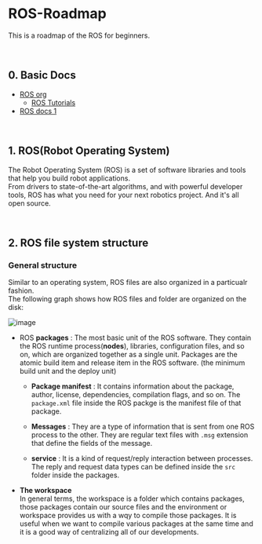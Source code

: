 # ROS-Roadmap
This is a roadmap of the ROS for beginners.

<br>

## 0. Basic Docs

* [ROS org](http://wiki.ros.org/)
  * [ROS Tutorials](http://wiki.ros.org/ROS/Tutorials)
* [ROS docs 1](https://robertchoi.gitbook.io/ros/)


<br>

## 1. ROS(Robot Operating System)

The Robot Operating System (ROS) is a set of software libraries and tools that help you build robot applications. <br>
From drivers to state-of-the-art algorithms, and with powerful developer tools, ROS has what you need for your next robotics project. And it's all open source.


<br>

## 2. ROS file system structure

### General structure
Similar to an operating system, ROS files are also organized in a particualr fashion. <br>
The following graph shows how ROS files and folder are organized on the disk:

![image](https://user-images.githubusercontent.com/89831708/184058451-482ddcd4-355c-4e96-bc1f-e12077fa2efd.png)

* ROS **packages** : The most basic unit of the ROS software. They contain the ROS runtime process(**nodes**), libraries, configuration files, and so on, which are organized together as a single unit. Packages are the atomic build item and release item in the ROS software. (the minimum build unit and the deploy unit)

  * **Package manifest** : It contains information about the package, author, license, dependencies, compilation flags, and so on. The `package.xml` file inside the ROS packge is the manifest file of that package.
  
  * **Messages** : They are a type of information that is sent from one ROS process to the other. They are regular text files with `.msg` extension that define the fields of the message.
  
  * **service** : It is a kind of request/reply interaction between processes. The reply and request data types can be defined inside the `src` folder inside the packages.

* **The workspace** <br>
In general terms, the workspace is a folder which contains packages, those packages contain our source files and the environment or workspace provides us with a wqy to compile those packages. It is useful when we want to compile various packages at the same time and it is a good way of centralizing all of our developments.



